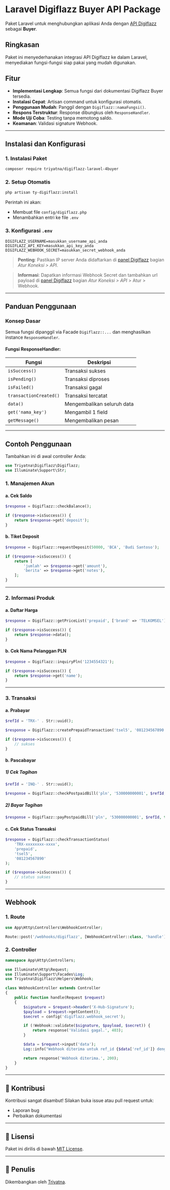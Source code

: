 # Laravel Digiflazz Buyer API Package

Paket Laravel untuk menghubungkan aplikasi Anda dengan [API Digiflazz](https://digiflazz.com) sebagai **Buyer**.

## Ringkasan

Paket ini menyederhanakan integrasi API Digiflazz ke dalam Laravel, menyediakan fungsi-fungsi siap pakai yang mudah digunakan.

## Fitur

- **Implementasi Lengkap**: Semua fungsi dari dokumentasi Digiflazz Buyer tersedia.
- **Instalasi Cepat**: Artisan command untuk konfigurasi otomatis.
- **Penggunaan Mudah**: Panggil dengan `Digiflazz::namaFungsi()`.
- **Respons Terstruktur**: Response dibungkus oleh `ResponseHandler`.
- **Mode Uji Coba**: Testing tanpa memotong saldo.
- **Keamanan**: Validasi signature Webhook.

---

## Instalasi dan Konfigurasi

### 1. Instalasi Paket

```bash
composer require triyatna/digiflazz-laravel-4buyer
```

### 2. Setup Otomatis

```bash
php artisan ty-digiflazz:install
```

Perintah ini akan:

- Membuat file `config/digiflazz.php`
- Menambahkan entri ke file `.env`

### 3. Konfigurasi `.env`

```env
DIGIFLAZZ_USERNAME=masukkan_username_api_anda
DIGIFLAZZ_API_KEY=masukkan_api_key_anda
DIGIFLAZZ_WEBHOOK_SECRET=masukkan_secret_webhook_anda
```

> **Penting**: Pastikan IP server Anda didaftarkan di [panel Digiflazz](https://member.digiflazz.com/buyer-area/connection/api) bagian _Atur Koneksi > API_.

> **Informasi**: Dapatkan informasi Webhook Secret dan tambahkan url payload di [panel Digiflazz](https://member.digiflazz.com/buyer-area/connection/api) bagian _Atur Koneksi > API_ > Atur > Webhook.

---

## Panduan Penggunaan

### Konsep Dasar

Semua fungsi dipanggil via Facade `Digiflazz::...` dan menghasilkan instance `ResponseHandler`.

#### Fungsi ResponseHandler:

| Fungsi                 | Deskripsi                  |
| ---------------------- | -------------------------- |
| `isSuccess()`          | Transaksi sukses           |
| `isPending()`          | Transaksi diproses         |
| `isFailed()`           | Transaksi gagal            |
| `transactionCreated()` | Transaksi tercatat         |
| `data()`               | Mengembalikan seluruh data |
| `get('nama_key')`      | Mengambil 1 field          |
| `getMessage()`         | Mengembalikan pesan        |

---

## Contoh Penggunaan

Tambahkan ini di awal controller Anda:

```php
use Triyatna\Digiflazz\Digiflazz;
use Illuminate\Support\Str;
```

### 1. Manajemen Akun

#### a. Cek Saldo

```php
$response = Digiflazz::checkBalance();

if ($response->isSuccess()) {
    return $response->get('deposit');
}
```

#### b. Tiket Deposit

```php
$response = Digiflazz::requestDeposit(50000, 'BCA', 'Budi Santoso');

if ($response->isSuccess()) {
    return [
        'jumlah' => $response->get('amount'),
        'berita' => $response->get('notes'),
    ];
}
```

---

### 2. Informasi Produk

#### a. Daftar Harga

```php
$response = Digiflazz::getPriceList('prepaid', ['brand' => 'TELKOMSEL']);

if ($response->isSuccess()) {
    return $response->data();
}
```

#### b. Cek Nama Pelanggan PLN

```php
$response = Digiflazz::inquiryPln('1234554321');

if ($response->isSuccess()) {
    return $response->get('name');
}
```

---

### 3. Transaksi

#### a. Prabayar

```php
$refId = 'TRX-' . Str::uuid();

$response = Digiflazz::createPrepaidTransaction('tsel5', '081234567890', $refId, true);

if ($response->isSuccess()) {
    // sukses
}
```

#### b. Pascabayar

##### 1) Cek Tagihan

```php
$refId = 'INQ-' . Str::uuid();

$response = Digiflazz::checkPostpaidBill('pln', '530000000001', $refId, true);
```

##### 2) Bayar Tagihan

```php
$response = Digiflazz::payPostpaidBill('pln', '530000000001', $refId, true);
```

#### c. Cek Status Transaksi

```php
$response = Digiflazz::checkTransactionStatus(
    'TRX-xxxxxxxx-xxxx',
    'prepaid',
    'tsel5',
    '081234567890'
);

if ($response->isSuccess()) {
    // status sukses
}
```

---

## Webhook

### 1. Route

```php
use App\Http\Controllers\WebhookController;

Route::post('/webhooks/digiflazz', [WebhookController::class, 'handle']);
```

### 2. Controller

```php
namespace App\Http\Controllers;

use Illuminate\Http\Request;
use Illuminate\Support\Facades\Log;
use Triyatna\Digiflazz\Helpers\Webhook;

class WebhookController extends Controller
{
    public function handle(Request $request)
    {
        $signature = $request->header('X-Hub-Signature');
        $payload = $request->getContent();
        $secret = config('digiflazz.webhook_secret');

        if (!Webhook::validate($signature, $payload, $secret)) {
            return response('Validasi gagal.', 403);
        }

        $data = $request->input('data');
        Log::info("Webhook diterima untuk ref_id {$data['ref_id']} dengan status {$data['status']}");

        return response('Webhook diterima.', 200);
    }
}
```

---

## 🤝 Kontribusi

Kontribusi sangat disambut! Silakan buka issue atau pull request untuk:

- Laporan bug
- Perbaikan dokumentasi

---

## 📄 Lisensi

Paket ini dirilis di bawah [MIT License](LICENSE).

---

## 🧷 Penulis

Dikembangkan oleh [Triyatna](https://github.com/triyatna).

